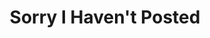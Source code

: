---
ee_id: '98'
site: '1'
type: '2'
long_id: 2010-020 Sorry I Haven't Posted
url: 2010-020-sorry-i-havent-posted
year: '2010'
medium: Website
commission:
add_credit:
dims:
pitch: "<p>​Blog which re-posts the best blog posts of people apologizing for not
  posting to their blogs</p>"
ps:
live_url: http://sorry.coryarcangel.com/
related:
title: Sorry I Haven't Posted
youtube:
imgs: sorry-2010-020-digital-4-database-ih.jpg
subheading:
year2: '2010'
download:
add_credits:
related_code:
! '':
layout: things-i-made
---